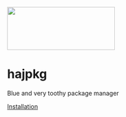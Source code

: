 
<img src="https://github.com/user-attachments/assets/b15caad3-ca24-4e46-af66-99accd84c95c" width="250" height="100"><br>
# hajpkg
Blue and very toothy package manager

[Installation](install.md)
